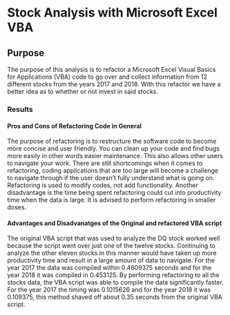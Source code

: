 # Stock Analysis with Microsoft Excel VBA
## Purpose
The purpose of this analysis is to refactor a Microsoft Excel Visual Basics for Applications (VBA) code to go over and collect information from 12 different stocks from the years 2017 and 2018. With this refactor we have a better idea as to whether or not invest in said stocks.
### Results
#### Pros and Cons of Refactoring Code in General
The purpose of refactoring is to restructure the software code to become more concise and user friendly. You can clean up your code and find bugs more easily in other words easier maintenance. This also allows other users to navigate your work. There are still shortcomings when it comes to refactoring, coding applications that are too large will become a challenge to navigate through if the user doesn’t fully understand what is going on. Refactoring is used to modify codes, not add functionality. Another disadvantage is the time being spent refactoring could cut into productivity time when the data is large. It is advised to perform refactoring in smaller doses. 
#### Advantages and Disadvanatges of the Original and refactored VBA script
The original VBA script that was used to analyze the DQ stock worked well because the script went over just one of the twelve stocks. Continuing to analyze the other eleven stocks in this manner would have taken up more productivity time and result in a large amount of data to navigate. For the year 2017 the data was compiled within 0.4609375 seconds and for the year 2018 it was compiled in 0.453125. 
By performing refactoring to all the stocks data, the VBA script was able to compile the data significantly faster. For the year 2017 the timing was 0.1015626 and for the year 2018 it was 0.109375, this method shaved off about 0.35 seconds from the original VBA script.
